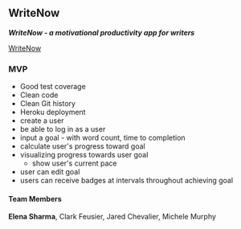 ## WriteNow

***WriteNow - a motivational productivity app for writers***

[WriteNow](http://write-now-dbc.herokuapp.com/)

### MVP

* Good test coverage
* Clean code
* Clean Git history
* Heroku deployment
* create a user
* be able to log in as a user
* input a goal - with word count, time to completion
* calculate user's progress toward goal
* visualizing progress towards user goal
  * show user's current pace
* user can edit goal
* users can receive badges at intervals throughout achieving goal

#### Team Members

**Elena Sharma**, Clark Feusier, Jared Chevalier, Michele Murphy
